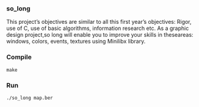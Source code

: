 ### so_long
This project’s objectives are similar to all this first year’s objectives: Rigor, use of C, use of basic algorithms, information research etc.
As a graphic design project,so long will enable you to improve your skills in theseareas: windows, colors, events, textures using Minilibx library.

### Compile
`make`

### Run
`./so_long map.ber`
